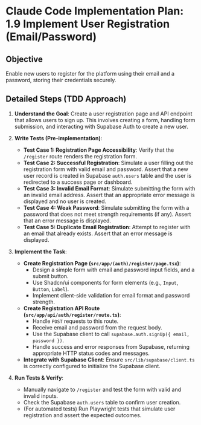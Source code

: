 # Claude Code Implementation Plan: 1.9 Implement User Registration (Email/Password)

## Objective
Enable new users to register for the platform using their email and a password, storing their credentials securely.

## Detailed Steps (TDD Approach)

1.  **Understand the Goal**: Create a user registration page and API endpoint that allows users to sign up. This involves creating a form, handling form submission, and interacting with Supabase Auth to create a new user.

2.  **Write Tests (Pre-implementation)**:
    *   **Test Case 1: Registration Page Accessibility**: Verify that the `/register` route renders the registration form.
    *   **Test Case 2: Successful Registration**: Simulate a user filling out the registration form with valid email and password. Assert that a new user record is created in Supabase `auth.users` table and the user is redirected to a success page or dashboard.
    *   **Test Case 3: Invalid Email Format**: Simulate submitting the form with an invalid email address. Assert that an appropriate error message is displayed and no user is created.
    *   **Test Case 4: Weak Password**: Simulate submitting the form with a password that does not meet strength requirements (if any). Assert that an error message is displayed.
    *   **Test Case 5: Duplicate Email Registration**: Attempt to register with an email that already exists. Assert that an error message is displayed.

3.  **Implement the Task**: 
    *   **Create Registration Page (`src/app/(auth)/register/page.tsx`)**:
        *   Design a simple form with email and password input fields, and a submit button.
        *   Use Shadcn/ui components for form elements (e.g., `Input`, `Button`, `Label`).
        *   Implement client-side validation for email format and password strength.
    *   **Create Registration API Route (`src/app/api/auth/register/route.ts`)**:
        *   Handle `POST` requests to this route.
        *   Receive email and password from the request body.
        *   Use the Supabase client to call `supabase.auth.signUp({ email, password })`.
        *   Handle success and error responses from Supabase, returning appropriate HTTP status codes and messages.
    *   **Integrate with Supabase Client**: Ensure `src/lib/supabase/client.ts` is correctly configured to initialize the Supabase client.

4.  **Run Tests & Verify**: 
    *   Manually navigate to `/register` and test the form with valid and invalid inputs.
    *   Check the Supabase `auth.users` table to confirm user creation.
    *   (For automated tests) Run Playwright tests that simulate user registration and assert the expected outcomes.



